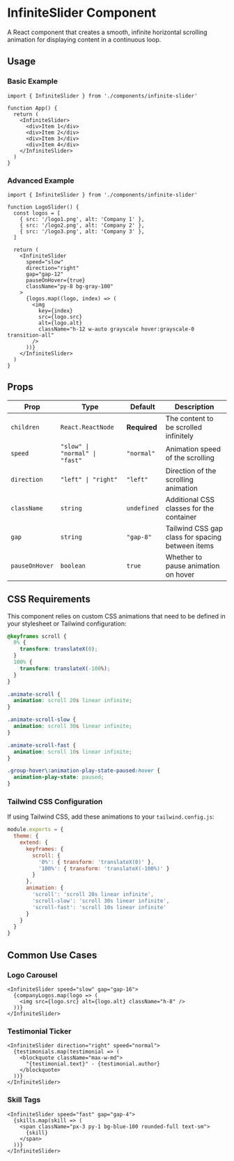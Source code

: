 # InfiniteSlider Component

A React component that creates a smooth, infinite horizontal scrolling animation for displaying content in a continuous loop.

## Usage

### Basic Example

```tsx
import { InfiniteSlider } from './components/infinite-slider'

function App() {
  return (
    <InfiniteSlider>
      <div>Item 1</div>
      <div>Item 2</div>
      <div>Item 3</div>
      <div>Item 4</div>
    </InfiniteSlider>
  )
}
```

### Advanced Example

```tsx
import { InfiniteSlider } from './components/infinite-slider'

function LogoSlider() {
  const logos = [
    { src: '/logo1.png', alt: 'Company 1' },
    { src: '/logo2.png', alt: 'Company 2' },
    { src: '/logo3.png', alt: 'Company 3' },
  ]

  return (
    <InfiniteSlider
      speed="slow"
      direction="right"
      gap="gap-12"
      pauseOnHover={true}
      className="py-8 bg-gray-100"
    >
      {logos.map((logo, index) => (
        <img
          key={index}
          src={logo.src}
          alt={logo.alt}
          className="h-12 w-auto grayscale hover:grayscale-0 transition-all"
        />
      ))}
    </InfiniteSlider>
  )
}
```

## Props

| Prop | Type | Default | Description |
|------|------|---------|-------------|
| `children` | `React.ReactNode` | **Required** | The content to be scrolled infinitely |
| `speed` | `"slow" \| "normal" \| "fast"` | `"normal"` | Animation speed of the scrolling |
| `direction` | `"left" \| "right"` | `"left"` | Direction of the scrolling animation |
| `className` | `string` | `undefined` | Additional CSS classes for the container |
| `gap` | `string` | `"gap-8"` | Tailwind CSS gap class for spacing between items |
| `pauseOnHover` | `boolean` | `true` | Whether to pause animation on hover |

## CSS Requirements

This component relies on custom CSS animations that need to be defined in your stylesheet or Tailwind configuration:

```css
@keyframes scroll {
  0% {
    transform: translateX(0);
  }
  100% {
    transform: translateX(-100%);
  }
}

.animate-scroll {
  animation: scroll 20s linear infinite;
}

.animate-scroll-slow {
  animation: scroll 30s linear infinite;
}

.animate-scroll-fast {
  animation: scroll 10s linear infinite;
}

.group-hover\:animation-play-state-paused:hover {
  animation-play-state: paused;
}
```

### Tailwind CSS Configuration

If using Tailwind CSS, add these animations to your `tailwind.config.js`:

```javascript
module.exports = {
  theme: {
    extend: {
      keyframes: {
        scroll: {
          '0%': { transform: 'translateX(0)' },
          '100%': { transform: 'translateX(-100%)' }
        }
      },
      animation: {
        'scroll': 'scroll 20s linear infinite',
        'scroll-slow': 'scroll 30s linear infinite',
        'scroll-fast': 'scroll 10s linear infinite'
      }
    }
  }
}
```

## Common Use Cases

### Logo Carousel
```tsx
<InfiniteSlider speed="slow" gap="gap-16">
  {companyLogos.map(logo => (
    <img src={logo.src} alt={logo.alt} className="h-8" />
  ))}
</InfiniteSlider>
```

### Testimonial Ticker
```tsx
<InfiniteSlider direction="right" speed="normal">
  {testimonials.map(testimonial => (
    <blockquote className="max-w-md">
      "{testimonial.text}" - {testimonial.author}
    </blockquote>
  ))}
</InfiniteSlider>
```

### Skill Tags
```tsx
<InfiniteSlider speed="fast" gap="gap-4">
  {skills.map(skill => (
    <span className="px-3 py-1 bg-blue-100 rounded-full text-sm">
      {skill}
    </span>
  ))}
</InfiniteSlider>
```